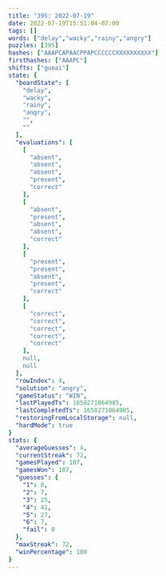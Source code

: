 ```yaml
---
title: "395: 2022-07-19"
date: 2022-07-19T15:51:04-07:00
tags: []
words: ["delay","wacky","rainy","angry"]
puzzles: [395]
hashes: ["AAAPCAPAACPPAPCCCCCCXXXXXXXXXX"]
firsthashes: ["AAAPC"]
shifts: ["guoai"]
state: {
  "boardState": [
    "delay",
    "wacky",
    "rainy",
    "angry",
    "",
    ""
  ],
  "evaluations": [
    [
      "absent",
      "absent",
      "absent",
      "present",
      "correct"
    ],
    [
      "absent",
      "present",
      "absent",
      "absent",
      "correct"
    ],
    [
      "present",
      "present",
      "absent",
      "present",
      "correct"
    ],
    [
      "correct",
      "correct",
      "correct",
      "correct",
      "correct"
    ],
    null,
    null
  ],
  "rowIndex": 4,
  "solution": "angry",
  "gameStatus": "WIN",
  "lastPlayedTs": 1658271064985,
  "lastCompletedTs": 1658271064985,
  "restoringFromLocalStorage": null,
  "hardMode": true
}
stats: {
  "averageGuesses": 4,
  "currentStreak": 72,
  "gamesPlayed": 107,
  "gamesWon": 107,
  "guesses": {
    "1": 0,
    "2": 7,
    "3": 25,
    "4": 41,
    "5": 27,
    "6": 7,
    "fail": 0
  },
  "maxStreak": 72,
  "winPercentage": 100
}
---
```


<!-- more -->
